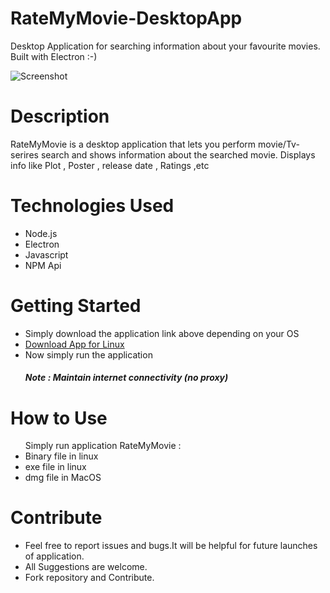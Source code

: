 # RateMyMovie-DesktopApp
Desktop Application for searching information about your favourite movies. Built with Electron :-)


![Screenshot](https://github.com/mkfeuhrer/RateMyMovie-DesktopApp/blob/master/screenshots/ratemymovie3.png)

<h1>Description</h1>
RateMyMovie is a desktop application that lets you perform movie/Tv-serires search and shows information about the searched movie. Displays info like Plot , Poster , release date , Ratings ,etc

<h1>Technologies Used</h1>
<ul>
  <li>Node.js</li>
  <li>Electron</li>
  <li>Javascript</li>
  <li>NPM Api</li>
</ul>

<h1>Getting Started</h1>
<ul>
  <li>Simply download the application link above depending on your OS</li>
  <li><a href="https://drive.google.com/open?id=1i1uKxde5kXu9JGzXYaWSDau8lVlagO9C"> Download App for Linux </a></li>
  <li>Now simply run the application</li>
  <h5>Note : Maintain internet connectivity (no proxy)</h5>   
</ul>
   
<h1>How to Use</h1>
<ul>  
   Simply run application RateMyMovie :
  <li> Binary file in linux </li>
  <li> exe file in linux </li>
  <li> dmg file in MacOS </li>
</ul>

<h1>Contribute</h1>
<ul>
  <li>Feel free to report issues and bugs.It will be helpful for future launches of application.</li>
  <li>All Suggestions are welcome.</li>
  <li>Fork repository and Contribute.</li>
</ul>

